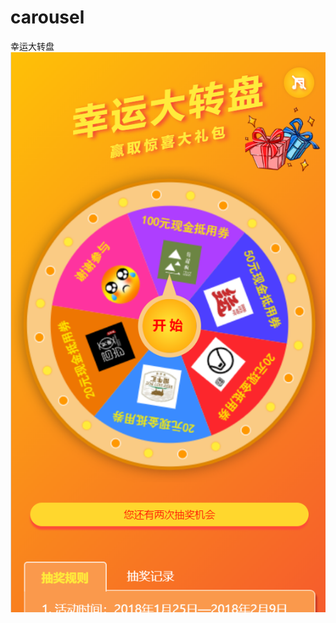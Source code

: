 # carousel
幸运大转盘  
![Image text](https://raw.githubusercontent.com/Lsuihua/carousel/master/imgs/carousel.png)

